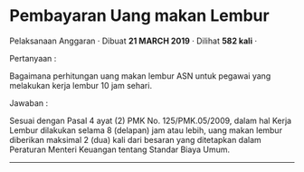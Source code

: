 Pembayaran Uang makan Lembur
============================

Pelaksanaan Anggaran · Dibuat **21 MARCH 2019** · Dilihat **582 kali** ·

Pertanyaan :

Bagaimana perhitungan uang makan lembur ASN untuk pegawai yang melakukan kerja lembur 10 jam sehari.

Jawaban :

Sesuai dengan Pasal 4 ayat (2) PMK No. 125/PMK.05/2009, dalam hal Kerja Lembur dilakukan selama 8 (delapan) jam atau lebih, uang makan lembur diberikan maksimal 2 (dua) kali dari besaran yang ditetapkan dalam Peraturan Menteri Keuangan tentang Standar Biaya Umum.

  
  
  

* * *